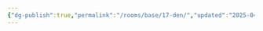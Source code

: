 ```yaml
---
{"dg-publish":true,"permalink":"/rooms/base/17-den/","updated":"2025-04-12T16:06:53.837+01:00"}
---
```


